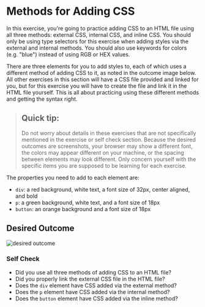 # Methods for Adding CSS
In this exercise, you're going to practice adding CSS to an HTML file using all 
three methods: external CSS, internal CSS, 
and inline CSS. You should only be using type selectors for this exercise when adding 
styles via the external and internal methods. You should also use keywords for colors 
(e.g. "blue") instead of using RGB or HEX values.

There are three elements for you to add styles to, each of which 
uses a different method of adding CSS to it, as noted in the outcome image below. 
All other exercises in this section will have a CSS file provided and linked for you, 
but for this exercise you will have to create the file and link it in the HTML file yourself. 
This is all about practicing using these different methods and getting the syntax right.

> ## Quick tip:
> Do not worry about details in these exercises that are not 
specifically mentioned in the exercise or self check section. 
Because the desired outcomes are screenshots, your browser may show a different font, 
the colors may appear different on your machine, or the spacing between elements may 
look different. Only concern yourself with the specific items you are supposed to be 
learning for each exercise.

The properties you need to add to each element are:

* `div`: a red background, white text, a font size of 32px, center aligned, and bold
* `p`: a green background, white text, and a font size of 18px
* `button`: an orange background and a font size of 18px

## Desired Outcome
![desired outcome](./desired-outcome.png)


### Self Check
- Did you use all three methods of adding CSS to an HTML file?
- Did you properly link the external CSS file in the HTML file?
- Does the `div` element have CSS added via the external method?
- Does the `p` element have CSS added via the internal method?
- Does the `button` element have CSS added via the inline method?
